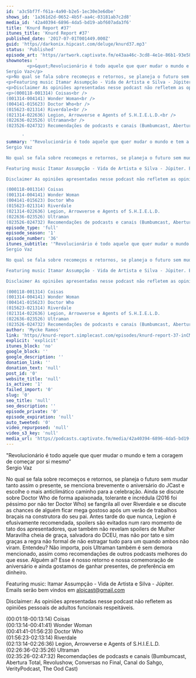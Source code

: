 ```yaml
---
id: 'a3c5bf7f-f61a-4a90-b2e5-1ec30e3e6dbe'
shows_id: '1a361d2d-0652-4b5f-aa4c-03181ab7c2d8'
media_id: '42a40394-6896-4da5-bd19-abf607ada3f6'
title: 'Knurd Report #37'
itunes_title: 'Knurd Report #37'
published_date: '2017-07-01T001449.000Z'
guid: 'https//darkonix.hipcast.com/deluge/knurd37.mp3'
status: 'Published'
episode_art: 'https//artwork.captivate.fm/e43aa46c-3cd8-4e1e-86b1-93e5863c4080/1000-itunes-1582315387.jpg'
shownotes: '
        <p>&quot;Revolucionário é todo aquele que quer mudar o mundo e tem a coragem de começar por si mesmo&quot;<br />
Sergio Vaz</p>
<p>No qual se fala sobre recomeços e retornos, se planeja o futuro sem mudar tanto assim o presente, se menciona brevemente o aniversário do JCast e escolhe o mais anticlimático caminho para a celebração. Ainda se discute sobre Doctor Who de forma apaixonada, tolerante e incrédula (2016 foi péssimo por não ter Doctor Who) se fangrila all over Riverdale e se discute as chances de alguém ficar mega gostoso após um verão de trabalhos braçais na construtora do seu pai. Antes tarde do que nunca, Legion é efusivamente recomendada, spoilers são evitados num raro momento de tato dos apresentadores, que também não revelam spoilers de Mulher Maravilha cheia de graça, salvadora do DCEU, mas não por tato e sim graças a regra não formal de não estragar tudo para um quando ambos não viram. Entendeu? Não importa, pois Ultraman também é sem demora mencionado, assim como recomendações de outros podcasts melhores do que esse. Alguém aí? Esse é nosso retorno e nossa comemoração de aniversário e ainda gostamos de ganhar presentes, de preferência em dinheiro.</p>
<p>Featuring music Itamar Assumpção - Vida de Artista e Silva - Júpiter. Emails serão bem vindos em alojcast@gmail.com</p>
<p>Disclaimer As opiniões apresentadas nesse podcast não refletem as opiniões pessoais de adultos funcionais respeitáveis.</p>
<p>(000118-001314) Coisas<br />
(001314-004141) Wonder Woman<br />
(004141-015623) Doctor Who<br />
(015623-021314) Riverdale<br />
(021314-022636) Legion, Arrowverse e Agents of S.H.I.E.L.D.<br />
(022636-023526) Ultraman<br />
(023526-024732) Recomendações de podcasts e canais (Bumbumcast, Abertura Total, Revolushow, Conversas no Final, Canal do Sahgo, VerityPodcast, The Ood Cast)</p>

      '
summary: '"Revolucionário é todo aquele que quer mudar o mundo e tem a coragem de começar por si mesmo"
Sergio Vaz

No qual se fala sobre recomeços e retornos, se planeja o futuro sem mudar tanto assim o presente, se menciona brevemente o aniversário do JCast e escolhe o mais anticlimático caminho para a celebração. Ainda se discute sobre Doctor Who de forma apaixonada, tolerante e incrédula (2016 foi péssimo por não ter Doctor Who) se fangrila all over Riverdale e se discute as chances de alguém ficar mega gostoso após um verão de trabalhos braçais na construtora do seu pai. Antes tarde do que nunca, Legion é efusivamente recomendada, spoilers são evitados num raro momento de tato dos apresentadores, que também não revelam spoilers de Mulher Maravilha cheia de graça, salvadora do DCEU, mas não por tato e sim graças a regra não formal de não estragar tudo para um quando ambos não viram. Entendeu? Não importa, pois Ultraman também é sem demora mencionado, assim como recomendações de outros podcasts melhores do que esse. Alguém aí? Esse é nosso retorno e nossa comemoração de aniversário e ainda gostamos de ganhar presentes, de preferência em dinheiro.

Featuring music Itamar Assumpção - Vida de Artista e Silva - Júpiter. Emails serão bem vindos em alojcast@gmail.com

Disclaimer As opiniões apresentadas nesse podcast não refletem as opiniões pessoais de adultos funcionais respeitáveis.

(000118-001314) Coisas
(001314-004141) Wonder Woman
(004141-015623) Doctor Who
(015623-021314) Riverdale
(021314-022636) Legion, Arrowverse e Agents of S.H.I.E.L.D.
(022636-023526) Ultraman
(023526-024732) Recomendações de podcasts e canais (Bumbumcast, Abertura Total, Revolushow, Conversas no Final, Canal do Sahgo, VerityPodcast, The Ood Cast)'
episode_type: 'full'
episode_season: '1'
episode_number: '36'
itunes_subtitle: '"Revolucionário é todo aquele que quer mudar o mundo e tem a coragem de começar por si mesmo"
Sergio Vaz

No qual se fala sobre recomeços e retornos, se planeja o futuro sem mudar tanto assim o presente, se menciona brevemente o aniversário do JCast e escolhe o mais anticlimático caminho para a celebração. Ainda se discute sobre Doctor Who de forma apaixonada, tolerante e incrédula (2016 foi péssimo por não ter Doctor Who) se fangrila all over Riverdale e se discute as chances de alguém ficar mega gostoso após um verão de trabalhos braçais na construtora do seu pai. Antes tarde do que nunca, Legion é efusivamente recomendada, spoilers são evitados num raro momento de tato dos apresentadores, que também não revelam spoilers de Mulher Maravilha cheia de graça, salvadora do DCEU, mas não por tato e sim graças a regra não formal de não estragar tudo para um quando ambos não viram. Entendeu? Não importa, pois Ultraman também é sem demora mencionado, assim como recomendações de outros podcasts melhores do que esse. Alguém aí? Esse é nosso retorno e nossa comemoração de aniversário e ainda gostamos de ganhar presentes, de preferência em dinheiro.

Featuring music Itamar Assumpção - Vida de Artista e Silva - Júpiter. Emails serão bem vindos em alojcast@gmail.com

Disclaimer As opiniões apresentadas nesse podcast não refletem as opiniões pessoais de adultos funcionais respeitáveis.

(000118-001314) Coisas
(001314-004141) Wonder Woman
(004141-015623) Doctor Who
(015623-021314) Riverdale
(021314-022636) Legion, Arrowverse e Agents of S.H.I.E.L.D.
(022636-023526) Ultraman
(023526-024732) Recomendações de podcasts e canais (Bumbumcast, Abertura Total, Revolushow, Conversas no Final, Canal do Sahgo, VerityPodcast, The Ood Cast)'
author: 'Mycke Ramos'
link: 'https//knurd-report.simplecast.com/episodes/knurd-report-37-inCMFs1K'
explicit: 'explicit'
itunes_block: 'no'
google_block: ''
google_description: ''
donation_link: ''
donation_text: 'null'
post_id: '0'
website_title: 'null'
is_active: '1'
failed_import: '0'
slug: '0'
seo_title: 'null'
seo_description: ''
episode_private: '0'
episode_expiration: 'null'
auto_tweeted: '0'
video_repurposed: 'null'
video_s3_key: 'null'
media_url: 'https//podcasts.captivate.fm/media/42a40394-6896-4da5-bd19-abf607ada3f6/knurd37_tc.mp3'
---
```

"Revolucionário é todo aquele que quer mudar o mundo e tem a coragem de começar por si mesmo"  
Sergio Vaz

No qual se fala sobre recomeços e retornos, se planeja o futuro sem mudar tanto assim o presente, se menciona brevemente o aniversário do JCast e escolhe o mais anticlimático caminho para a celebração. Ainda se discute sobre Doctor Who de forma apaixonada, tolerante e incrédula (2016 foi péssimo por não ter Doctor Who) se fangrila all over Riverdale e se discute as chances de alguém ficar mega gostoso após um verão de trabalhos braçais na construtora do seu pai. Antes tarde do que nunca, Legion é efusivamente recomendada, spoilers são evitados num raro momento de tato dos apresentadores, que também não revelam spoilers de Mulher Maravilha cheia de graça, salvadora do DCEU, mas não por tato e sim graças a regra não formal de não estragar tudo para um quando ambos não viram. Entendeu? Não importa, pois Ultraman também é sem demora mencionado, assim como recomendações de outros podcasts melhores do que esse. Alguém aí? Esse é nosso retorno e nossa comemoração de aniversário e ainda gostamos de ganhar presentes, de preferência em dinheiro.

Featuring music: Itamar Assumpção - Vida de Artista e Silva - Júpiter. Emails serão bem vindos em alojcast@gmail.com

Disclaimer: As opiniões apresentadas nesse podcast não refletem as opiniões pessoais de adultos funcionais respeitáveis.

(00:01:18-00:13:14) Coisas  
(00:13:14-00:41:41) Wonder Woman  
(00:41:41-01:56:23) Doctor Who  
(01:56:23-02:13:14) Riverdale  
(02:13:14-02:26:36) Legion, Arrowverse e Agents of S.H.I.E.L.D.  
(02:26:36-02:35:26) Ultraman  
(02:35:26-02:47:32) Recomendações de podcasts e canais (Bumbumcast, Abertura Total, Revolushow, Conversas no Final, Canal do Sahgo, VerityPodcast, The Ood Cast)